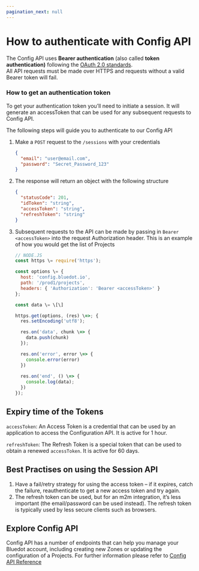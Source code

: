 ```yaml
---
pagination_next: null
---
```


How to authenticate with Config API
===================================

The Config API uses **Bearer authentication** (also called **token authentication)** following the [OAuth 2.0 standards](https://www.oauth.com/oauth2-servers/access-tokens/access-token-response/).  
All API requests must be made over HTTPS and requests without a valid Bearer token will fail.

### How to get an authentication token

To get your authentication token you’ll need to initiate a session. It will generate an accessToken that can be used for any subsequent requests to Config API.

The following steps will guide you to authenticate to our Config API

1.  Make a `POST` request to the `/sessions` with your credentials
    ```json
    {
      "email": "user@email.com",
      "password": "Secret_Password_123"
    }
    ```

2.  The response will return an object with the following structure
    ```json
    {
      "statusCode": 201,
      "idToken": "string",
      "accessToken": "string",
      "refreshToken": "string"
    }
    ```
    
3.  Subsequent requests to the API can be made by passing in `Bearer <accessToken>` into the request Authorization header. This is an example of how you would get the list of Projects
    ```js
    // NODE.JS
    const https \= require('https');
    
    const options \= {
      host: 'config.bluedot.io',
      path: '/prod1/projects',
      headers: { 'Authorization': 'Bearer <accessToken>' }
    };
    
    const data \= \[\]
    
    https.get(options, (res) \=>; {
      res.setEncoding('utf8');
    
      res.on('data', chunk \=> {
        data.push(chunk)
      });
    
      res.on('error', error \=> {
        console.error(error)
      })
     
      res.on('end', () \=> {
        console.log(data);
      })
    });
    ```

Expiry time of the Tokens
-------------------------

`accessToken`: An Access Token is a credential that can be used by an application to access the Configuration API. It is active for 1 hour.

`refreshToken`: The Refresh Token is a special token that can be used to obtain a renewed `accessToken`. It is active for 60 days.

Best Practises on using the Session API
---------------------------------------

1.  Have a fail/retry strategy for using the access token – if it expires, catch the failure, reauthenticate to get a new access token and try again.
2.  The refresh token can be used, but for an m2m integration, it’s less important (the email/password can be used instead). The refresh token is typically used by less secure clients such as browsers.

Explore Config API
------------------

Config API has a number of endpoints that can help you manage your Bluedot account, including creating new Zones or updating the configuration of a Projects. For further information please refer to [Config API Reference](https://config-docs.bluedot.io/)